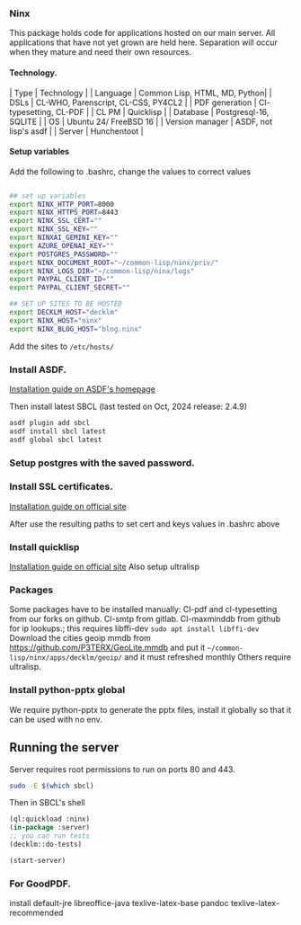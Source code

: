 ### Ninx
This package holds code for applications hosted on our main server. All applications that have not yet grown are held here.
Separation will occur when they mature and need their own resources.

#### Technology.
| Type | Technology |
| Language | Common Lisp, HTML, MD, Python|
| DSLs | CL-WHO, Parenscript, CL-CSS, PY4CL2 |
| PDF generation | Cl-typesetting, CL-PDF |
| CL PM | Quicklisp |
| Database | Postgresql-16, SQLITE |
| OS | Ubuntu 24/ FreeBSD 16 |
| Version manager | ASDF, not lisp's asdf |
| Server | Hunchentoot |

#### Setup variables
Add the following to .bashrc, change the values to correct values
```bash

## set up variables
export NINX_HTTP_PORT=8000
export NINX_HTTPS_PORT=8443
export NINX_SSL_CERT=""
export NINX_SSL_KEY=""
export NINXAI_GEMINI_KEY=""
export AZURE_OPENAI_KEY=""
export POSTGRES_PASSWORD=""
export NINX_DOCUMENT_ROOT="~/common-lisp/ninx/priv/"
export NINX_LOGS_DIR="~/common-lisp/ninx/logs"
export PAYPAL_CLIENT_ID=""
export PAYPAL_CLIENT_SECRET=""

## SET UP SITES TO BE HOSTED
export DECKLM_HOST="decklm"
export NINX_HOST="ninx"
export NINX_BLOG_HOST="blog.ninx"

```
Add the sites to `/etc/hosts/`

### Install ASDF.
[Installation guide on ASDF's homepage](https://asdf-vm.com)

Then install latest SBCL (last tested on Oct, 2024 release: 2.4.9)
```bash
asdf plugin add sbcl
asdf install sbcl latest
asdf global sbcl latest
```

### Setup postgres with the saved password.

### Install SSL certificates.
[Installation guide on official site](https://certbot.eff.org/)

After use the resulting paths to set cert and keys values in .bashrc above

### Install quicklisp
[Installation guide on official site](https://www.quicklisp.org/beta/)
Also setup ultralisp

### Packages
Some packages have to be installed manually: 
Cl-pdf and cl-typesetting from our forks on github. Cl-smtp from gitlab.
Cl-maxminddb from github for ip lookups.; this requires libffi-dev `sudo apt install libffi-dev`
Download the cities geoip mmdb from https://github.com/P3TERX/GeoLite.mmdb and put it `~/common-lisp/ninx/apps/decklm/geoip/` and it must refreshed monthly
Others require ultralisp.


### Install python-pptx global
We require python-pptx to generate the pptx files, install it globally so that it can be used with no env.

## Running the server
Server requires root permissions to run on ports 80 and 443.
```bash
sudo -E $(which sbcl)
```

Then in SBCL's shell
```lisp
(ql:quickload :ninx)
(in-package :server)
;; you can run tests 
(decklm::do-tests)

(start-server)
```

### For GoodPDF.
install default-jre libreoffice-java texlive-latex-base pandoc texlive-latex-recommended
